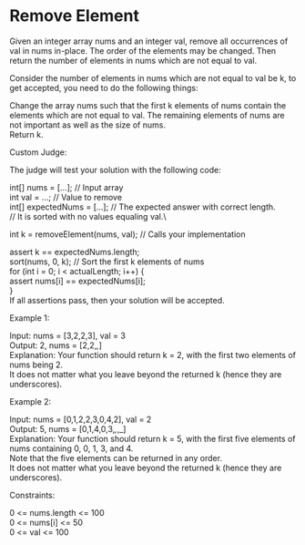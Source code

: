 # Remove Element

Given an integer array nums and an integer val, remove all occurrences of val in nums in-place. The order of the elements may be changed. Then return the number of elements in nums which are not equal to val.

Consider the number of elements in nums which are not equal to val be k, to get accepted, you need to do the following things:

Change the array nums such that the first k elements of nums contain the elements which are not equal to val. The remaining elements of nums are not important as well as the size of nums.\
Return k.

Custom Judge:

The judge will test your solution with the following code:

int[] nums = [...]; // Input array\
int val = ...; // Value to remove\
int[] expectedNums = [...]; // The expected answer with correct length.\
                            // It is sorted with no values equaling val.\

int k = removeElement(nums, val); // Calls your implementation

assert k == expectedNums.length;\
sort(nums, 0, k); // Sort the first k elements of nums\
for (int i = 0; i < actualLength; i++) {\
    assert nums[i] == expectedNums[i];\
}\
If all assertions pass, then your solution will be accepted.

 

Example 1:

Input: nums = [3,2,2,3], val = 3\
Output: 2, nums = [2,2,_,_]\
Explanation: Your function should return k = 2, with the first two elements of nums being 2.\
It does not matter what you leave beyond the returned k (hence they are underscores).

Example 2:

Input: nums = [0,1,2,2,3,0,4,2], val = 2\
Output: 5, nums = [0,1,4,0,3,_,_,_]\
Explanation: Your function should return k = 5, with the first five elements of nums containing 0, 0, 1, 3, and 4.\
Note that the five elements can be returned in any order.\
It does not matter what you leave beyond the returned k (hence they are underscores).
 
Constraints:

0 <= nums.length <= 100\
0 <= nums[i] <= 50\
0 <= val <= 100